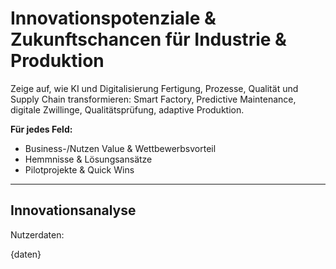 # Innovationspotenziale & Zukunftschancen für Industrie & Produktion

Zeige auf, wie KI und Digitalisierung Fertigung, Prozesse, Qualität und Supply Chain transformieren: Smart Factory, Predictive Maintenance, digitale Zwillinge, Qualitätsprüfung, adaptive Produktion.

**Für jedes Feld:**
- Business-/Nutzen Value & Wettbewerbsvorteil
- Hemmnisse & Lösungsansätze
- Pilotprojekte & Quick Wins

---

## Innovationsanalyse

Nutzerdaten:

{daten}
